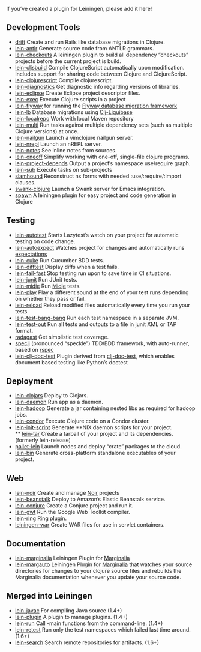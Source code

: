 If you’ve created a plugin for Leiningen, please add it here!

## Development Tools

-   [drift](http://github.com/macourtney/drift) Create and run Rails
    like database migrations in Clojure.
-   [lein-antlr](http://github.com/alexhall/lein-antlr) Generate source
    code from ANTLR grammars.
-   [lein-checkouts](https://github.com/guv/lein-checkouts) A leiningen
    plugin to build all dependency “checkouts” projects before the
    current project is build.
-   [lein-cljsbuild](http://github.com/emezeske/lein-cljsbuild) Compile
    ClojureScript automatically upon modification. Includes support for
    sharing code between Clojure and ClojureScript.
-   [lein-clojurescript](http://github.com/bartonj/lein-clojurescript)
    Compile clojurescript.
-   [lein-diagnostics](https://github.com/robwolfe/lein-diagnostics/)
    Get diagnostic info regarding versions of libraries.
-   [lein-eclipse](https://github.com/abrenk/lein-eclipse) Create
    Eclipse project descriptor files.
-   [lein-exec](https://github.com/kumarshantanu/lein-exec) Execute
    Clojure scripts in a project
-   [lein-flyway](https://github.com/teropa/lein-flyway) for running the
    [Flyway database migration
    framework](http://code.google.com/p/flyway)
-   [lein-lb](https://bitbucket.org/kumarshantanu/lein-lb) Database
    migrations using
    [Clj-Liquibase](https://bitbucket.org/kumarshantanu/clj-liquibase)
-   [lein-localrepo](https://github.com/kumarshantanu/lein-localrepo)
    Work with local Maven repository
-   [lein-multi](http://github.com/maravillas/lein-multi) Run tasks
    against multiple dependency sets (such as multiple Clojure versions)
    at once.
-   [lein-nailgun](https://github.com/mrowl/lein-nailgun) Launch a
    vimclojure nailgun server.
-   [lein-nrepl](https://github.com/stephenalindsay/lein-nrepl) Launch
    an nREPL server.
-   [lein-notes](https://github.com/taweili/lein-notes) See inline notes
    from sources.
-   [lein-oneoff](https://github.com/mtyaka/lein-oneoff) Simplify
    working with one-off, single-file clojure programs.
-   [lein-project-depends](https://github.com/hugoduncan/lein-namespace-depends)
    Output a project’s namespace use/require graph.
-   [lein-sub](https://github.com/kumarshantanu/lein-sub) Execute tasks
    on sub-projects
-   [slamhound](http://github.com/technomancy/slamhound) Reconstruct ns
    forms with needed :use/:require/:import clauses.
-   [swank-clojure](http://github.com/technomancy/swank-clojure) Launch
    a Swank server for Emacs integration.
-   [spawn](https://github.com/levand/spawn) A leiningen plugin for easy
    project and code generation in Clojure

## Testing

-   [lein-autotest](http://github.com/dakrone/lein-autotest) Starts
    Lazytest’s watch on your project for automatic testing on code
    change.
-   [lein-autoexpect](https://github.com/jakemcc/lein-autoexpect) Watches
    project for changes and automatically runs [expectations](https://github.com/jaycfields/expectations)
-   [lein-cuke](http://github.com/mjul/lein-cuke) Run Cucumber BDD
    tests.
-   [lein-difftest](http://github.com/brentonashworth/lein-difftest)
    Display diffs when a test fails.
-   [lein-fail-fast](http://github.com/pjstadig/lein-fail-fast) Stop
    testing run upon to save time in CI situations.
-   [lein-junit](https://github.com/febeling/lein-junit) Run JUnit
    tests.
-   [lein-midje](https://github.com/marick/lein-midje) Run
    [Midje](http://github.com/marick/Midje/blob/master/README.md) tests.
-   [lein-play](http://github.com/technomancy/lein-play) Play a
    different sound at the end of your test runs depending on whether
    they pass or fail.
-   [lein-reload](https://github.com/paraseba/lein-reload) Reload
    modified files automatically every time you run your tests
-   [lein-test-bang-bang](https://github.com/joegallo/lein-test-bang-bang)
    Run each test namespace in a separate JVM.
-   [lein-test-out](https://github.com/arohner/lein-test-out) Run all
    tests and outputs to a file in junit XML or TAP format.
-   [radagast](http://github.com/Seajure/radagast) Get simplistic test
    coverage.
-   [speclj](https://github.com/slagyr/speclj) (pronounced “speckle”)
    TDD/BDD framework, with auto-runner, based on
    [rspec](http://rspec.info/)
-   [lein-clj-doc-test](https://github.com/newfoundresearch/lein-clj-doc-test)
    Plugin derived from
    [clj-doc-test](https://github.com/Kobold/clj-doc-test/), which
    enables document based testing like Python’s doctest

## Deployment

-   [lein-clojars](https://github.com/ato/lein-clojars) Deploy to
    Clojars.
-   [lein-daemon](http://github.com/arohner/lein-daemon) Run app as a
    daemon.
-   [lein-hadoop](http://github.com/ndimiduk/lein-hadoop) Generate a jar
    containing nested libs as required for hadoop jobs.
-   [lein-condor](http://github.com/gilesc/lein-condor) Execute Clojure
    code on a Condor cluster.
-   [lein-init-script](http://github.com/zkim/leiningen-init-script)
    Generate **NIX daemon scripts for your project.\
    ** [lein-tar](http://github.com/technomancy/lein-tar) Create a
    tarball of your project and its dependencies. (formerly
    lein-release)
-   [pallet-lein](http://github.com/pallet/pallet-lein) Launch nodes and
    deploy “crate” packages to the cloud.
-   [lein-bin](https://github.com/Raynes/lein-bin) Generate
    cross-platform standalone executables of your project.

## Web

-   [lein-noir](https://github.com/ibdknox/lein-noir) Create and manage
    [Noir](http://www.webnoir.org) projects
-   [lein-beanstalk](https://github.com/weavejester/lein-beanstalk)
    Deploy to Amazon’s Elastic Beanstalk service.
-   [lein-conjure](http://github.com/macourtney/Conjure) Create a
    Conjure project and run it.
-   [lein-gwt](http://github.com/teropa/lein-gwt) Run the Google Web
    Toolkit compiler.
-   [lein-ring](https://github.com/weavejester/lein-ring) Ring plugin.
-   [leiningen-war](http://github.com/alienscience/leiningen-war) Create
    WAR files for use in servlet containers.

## Documentation

-   [lein-marginalia](https://github.com/fogus/lein-marginalia)
    Leiningen Plugin for
    [Marginalia](https://github.com/fogus/marginalia)
-   [lein-margauto](https://github.com/kyleburton/lein-margauto)
    Leiningen Plugin for
    [Marginalia](https://github.com/fogus/marginalia) that watches your
    source directories for changes to your clojure source files and
    rebuilds the Marginalia documentation whenever you update your
    source code.

## Merged into Leiningen

-   [lein-javac](https://github.com/antoniogarrote/lein-javac) For
    compiling Java source (1.4+)
-   [lein-plugin](http://github.com/trptcolin/lein-plugin) A plugin to
    manage plugins. (1.4+)
-   [lein-run](http://github.com/sids/lein-run) Call -main functions
    from the command-line. (1.4+)
-   [lein-retest](http://github.com/technomancy/lein-retest) Run only
    the test namespaces which failed last time around. (1.6+)
-   [lein-search](http://github.com/Licenser/lein-search) Search remote
    repositories for artifacts. (1.6+)

